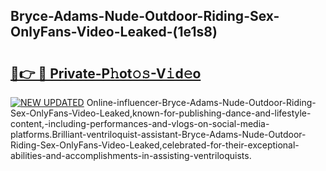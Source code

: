 ## Bryce-Adams-Nude-Outdoor-Riding-Sex-OnlyFans-Video-Leaked-(1e1s8)


# <h2><a href="https://mediaupload.pro?-19M">🔗👉 🔴 Private-P𝚑ot𝚘𝚜-V𝚒d𝚎o</a></h2>

[![NEW UPDATED](https://i.imgur.com/0qMVB7G.gif)](https://mediaupload.pro?-19M)
Online-influencer-Bryce-Adams-Nude-Outdoor-Riding-Sex-OnlyFans-Video-Leaked,known-for-publishing-dance-and-lifestyle-content,-including-performances-and-vlogs-on-social-media-platforms.Brilliant-ventriloquist-assistant-Bryce-Adams-Nude-Outdoor-Riding-Sex-OnlyFans-Video-Leaked,celebrated-for-their-exceptional-abilities-and-accomplishments-in-assisting-ventriloquists.  